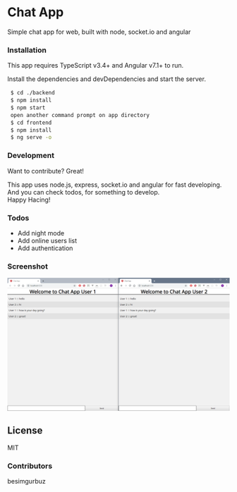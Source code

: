 # Chat App 
Simple chat app for web, built with node, socket.io and angular

### Installation
This app requires TypeScript v3.4+ and Angular v7.1+ to run.

Install the dependencies and devDependencies and start the server.

```sh
 $ cd ./backend
 $ npm install 
 $ npm start
 open another command prompt on app directory
 $ cd frontend
 $ npm install
 $ ng serve -o 
```

### Development

Want to contribute? Great!

This app uses node.js, express, socket.io and angular for fast developing. <br>
And you can check todos, for something to develop.<br>
Happy Hacing!

### Todos

- Add night mode
- Add online users list
- Add authentication

### Screenshot

![](readme.png)

License
----

MIT

### Contributors

besimgurbuz <br>
